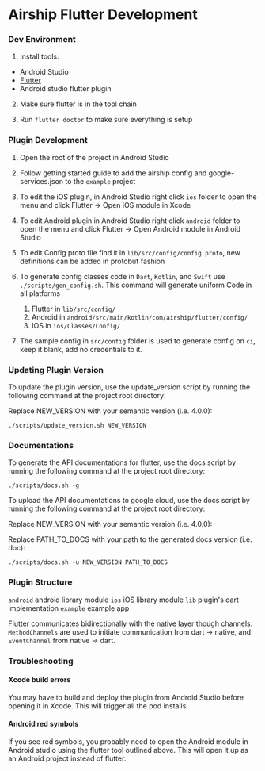 # Airship Flutter Development

### Dev Environment
1. Install tools:
  - Android Studio
  - [Flutter](https://flutter.dev/docs/get-started/install)
  - Android studio flutter plugin

2. Make sure flutter is in the tool chain

3. Run `flutter doctor` to make sure everything is setup

### Plugin Development

1. Open the root of the project in Android Studio

2. Follow getting started guide to add the airship config and google-services.json to the `example` project

3. To edit the iOS plugin, in Android Studio right click `ios` folder to open the menu and click Flutter -> Open iOS module in Xcode

4. To edit Android plugin in Android Studio right click `android` folder to open the menu and click Flutter -> Open Android module in Android Studio

5. To edit Config proto file find it in `lib/src/config/config.proto`, new definitions can be added in protobuf fashion

6. To generate config classes code in `Dart`, `Kotlin`, and `Swift` use  `./scripts/gen_config.sh`. This command will generate uniform Code in all platforms
   1. Flutter   in  `lib/src/config/`
   2. Android  in  `android/src/main/kotlin/com/airship/flutter/config/` 
   3. IOS   in `ios/Classes/Config/`
7. The sample config in `src/config` folder is used to generate config on `ci`, keep it blank, add no credentials to it. 


### Updating Plugin Version

To update the plugin version, use the update_version script by running the following command at the project root directory:

Replace NEW_VERSION with your semantic version (i.e. 4.0.0):

`./scripts/update_version.sh NEW_VERSION`

### Documentations

To generate the API documentations for flutter, use the docs script by running the following command at the project root directory:

`./scripts/docs.sh -g`

To upload the API documentations to google cloud, use the docs script by running the following command at the project root directory:

Replace NEW_VERSION with your semantic version (i.e. 4.0.0):

Replace PATH_TO_DOCS with your path to the generated docs version (i.e. doc):

`./scripts/docs.sh -u NEW_VERSION PATH_TO_DOCS`


### Plugin Structure

`android` android library module
`ios` iOS library module
`lib` plugin's dart implementation
`example` example app

Flutter communicates bidirectionally with the native layer though channels. `MethodChannels` are used
to initiate communication from dart -> native, and `EventChannel` from native -> dart.

### Troubleshooting

#### Xcode build errors

You may have to build and deploy the plugin from Android Studio before opening it in Xcode. This will trigger all the pod installs.

#### Android red symbols

If you see red symbols, you probably need to open the Android module in Android studio using the flutter tool outlined above. This will open it up as an Android project instead of flutter.



